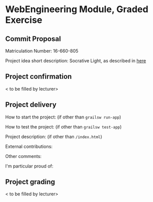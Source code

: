 # WebEngineering Module, Graded Exercise

## Commit Proposal

Matriculation Number: 16-660-805

Project idea short description: Socrative Light, as described in [here](https://github.com/WebEngineering-FHNW/hs17-bewertete-uebung-stueliueli/blob/master/docs/exercise/socrative-light.md)


## Project confirmation

< to be filled by lecturer>


## Project delivery <to be filled by student>

How to start the project: (if other than `grailsw run-app`)

How to test the project:  (if other than `grailsw test-app`)

Project description:      (if other than `/index.html`)

External contributions:

Other comments: 

I'm particular proud of:


## Project grading 

< to be filled by lecturer>
